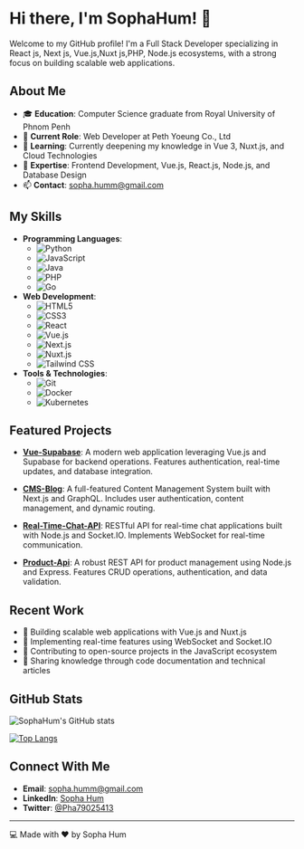 # Hi there, I'm SophaHum! 👋

Welcome to my GitHub profile! I'm a Full Stack Developer specializing in React js, Next js, Vue.js,Nuxt js,PHP, Node.js ecosystems, with a strong focus on building scalable web applications.

## About Me

- 🎓 **Education**: Computer Science graduate from Royal University of Phnom Penh
- 💼 **Current Role**: Web Developer at Peth Yoeung Co., Ltd
- 🌱 **Learning**: Currently deepening my knowledge in Vue 3, Nuxt.js, and Cloud Technologies
- 💬 **Expertise**: Frontend Development, Vue.js, React.js, Node.js, and Database Design
- 📫 **Contact**: sopha.humm@gmail.com

## My Skills

- **Programming Languages**: 
  - ![Python](https://img.shields.io/badge/Python-3776AB?style=for-the-badge&logo=python&logoColor=white)
  - ![JavaScript](https://img.shields.io/badge/JavaScript-F7DF1E?style=for-the-badge&logo=javascript&logoColor=black)
  - ![Java](https://img.shields.io/badge/Java-007396?style=for-the-badge&logo=java&logoColor=white)
  - ![PHP](https://img.shields.io/badge/PHP-777BB4?style=for-the-badge&logo=php&logoColor=white)
  - ![Go](https://img.shields.io/badge/Go-00ADD8?style=for-the-badge&logo=go&logoColor=white)
- **Web Development**: 
  - ![HTML5](https://img.shields.io/badge/HTML5-E34F26?style=for-the-badge&logo=html5&logoColor=white)
  - ![CSS3](https://img.shields.io/badge/CSS3-1572B6?style=for-the-badge&logo=css3&logoColor=white)
  - ![React](https://img.shields.io/badge/React-20232A?style=for-the-badge&logo=react&logoColor=61DAFB)
  - ![Vue.js](https://img.shields.io/badge/Vue.js-35495E?style=for-the-badge&logo=vue.js&logoColor=4FC08D)
  - ![Next.js](https://img.shields.io/badge/Next.js-000000?style=for-the-badge&logo=next.js&logoColor=white)
  - ![Nuxt.js](https://img.shields.io/badge/Nuxt.js-00C58E?style=for-the-badge&logo=nuxt.js&logoColor=white)
  - ![Tailwind CSS](https://img.shields.io/badge/Tailwind_CSS-38B2AC?style=for-the-badge&logo=tailwind-css&logoColor=white)
- **Tools & Technologies**: 
  - ![Git](https://img.shields.io/badge/Git-F05032?style=for-the-badge&logo=git&logoColor=white)
  - ![Docker](https://img.shields.io/badge/Docker-2496ED?style=for-the-badge&logo=docker&logoColor=white)
  - ![Kubernetes](https://img.shields.io/badge/Kubernetes-326CE5?style=for-the-badge&logo=kubernetes&logoColor=white)

## Featured Projects

- [**Vue-Supabase**](https://github.com/SophaHum/vue-supabase): A modern web application leveraging Vue.js and Supabase for backend operations. Features authentication, real-time updates, and database integration.

- [**CMS-Blog**](https://github.com/SophaHum/CMS-Blog): A full-featured Content Management System built with Next.js and GraphQL. Includes user authentication, content management, and dynamic routing.

- [**Real-Time-Chat-API**](https://github.com/SophaHum/Real-Time-Chat-API): RESTful API for real-time chat applications built with Node.js and Socket.IO. Implements WebSocket for real-time communication.

- [**Product-Api**](https://github.com/SophaHum/Product-Api): A robust REST API for product management using Node.js and Express. Features CRUD operations, authentication, and data validation.

## Recent Work

- 🔭 Building scalable web applications with Vue.js and Nuxt.js
- 🌱 Implementing real-time features using WebSocket and Socket.IO
- 👯 Contributing to open-source projects in the JavaScript ecosystem
- 💬 Sharing knowledge through code documentation and technical articles

## GitHub Stats

![SophaHum's GitHub stats](https://github-readme-stats.vercel.app/api?username=SophaHum&show_icons=true&theme=dracula)

[![Top Langs](https://github-readme-stats.vercel.app/api/top-langs/?username=SophaHum&layout=compact&theme=dracula)](https://github.com/SophaHum)

## Connect With Me

- **Email**: sopha.humm@gmail.com
- **LinkedIn**: [Sopha Hum](https://www.linkedin.com/in/sopha-hum-b288a419a/)
- **Twitter**: [@Pha79025413](https://x.com/Pha79025413)

---
💻 Made with ❤️ by Sopha Hum
